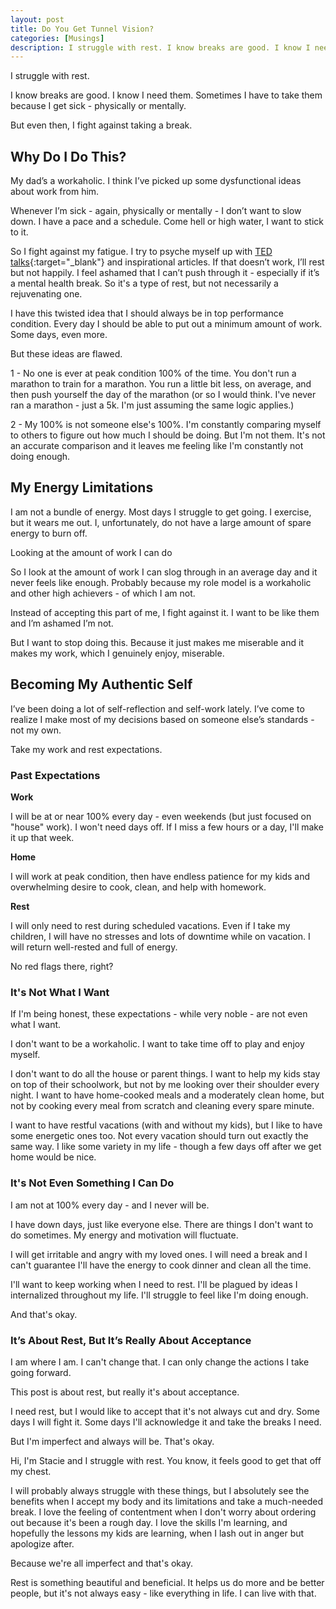 ```yaml
---
layout: post
title: Do You Get Tunnel Vision?
categories: [Musings]
description: I struggle with rest. I know breaks are good. I know I need them. Sometimes I have to take them because I get sick - physically or mentally. But even then, I fight against taking a break.
---
```


I struggle with rest.

I know breaks are good. I know I need them. Sometimes I have to take them because I get sick - physically or mentally.

But even then, I fight against taking a break.

<!--more-->

## Why Do I Do This?
My dad’s a workaholic. I think I’ve picked up some dysfunctional ideas about work from him.

Whenever I’m sick - again, physically or mentally - I don’t want to slow down. I have a pace and a schedule. Come hell or high water, I want to stick to it.

So I fight against my fatigue. I try to psyche myself up with [TED talks](https://www.ted.com/){:target="_blank"} and inspirational articles. If that doesn’t work, I’ll rest but not happily. I feel ashamed that I can’t push through it - especially if it’s a mental health break. So it's a type of rest, but not necessarily a rejuvenating one.

I have this twisted idea that I should always be in top performance condition. Every day I should be able to put out a minimum amount of work. Some days, even more. 

But these ideas are flawed.

1 - No one is ever at peak condition 100% of the time. You don't run a marathon to train for a marathon. You run a little bit less, on average, and then push yourself the day of the marathon (or so I would think. I've never ran a marathon - just a 5k. I'm just assuming the same logic applies.)

2 - My 100% is not someone else's 100%. I'm constantly comparing myself to others to figure out how much I should be doing. But I'm not them. It's not an accurate comparison and it leaves me feeling like I'm constantly not doing enough.

## My Energy Limitations
I am not a bundle of energy. Most days I struggle to get going. I exercise, but it wears me out. I, unfortunately, do not have a large amount of spare energy to burn off.

Looking at the amount of work I can do 

 So I look at the amount of work I can slog through in an average day and it never feels like enough. Probably because my role model is a workaholic and other high achievers - of which I am not.

Instead of accepting this part of me, I fight against it. I want to be like them and I’m ashamed I’m not.

But I want to stop doing this. Because it just makes me miserable and it makes my work, which I genuinely enjoy, miserable.

## Becoming My Authentic Self
I’ve been doing a lot of self-reflection and self-work lately. I’ve come to realize I make most of my decisions based on someone else’s standards - not my own.

Take my work and rest expectations.

### Past Expectations
**Work**

I will be at or near 100% every day - even weekends (but just focused on "house" work). I won't need days off. If I miss a few hours or a day, I'll make it up that week.

**Home**

I will work at peak condition, then have endless patience for my kids and overwhelming desire to cook, clean, and help with homework.

**Rest**

I will only need to rest during scheduled vacations. Even if I take my children, I will have no stresses and lots of downtime while on vacation. I will return well-rested and full of energy.

No red flags there, right?

### It's Not What I Want
If I'm being honest, these expectations - while very noble - are not even what I want. 

I don't want to be a workaholic. I want to take time off to play and enjoy myself.

I don't want to do all the house or parent things. I want to help my kids stay on top of their schoolwork, but not by me looking over their shoulder every night. I want to have home-cooked meals and a moderately clean home, but not by cooking every meal from scratch and cleaning every spare minute.

I want to have restful vacations (with and without my kids), but I like to have some energetic ones too. Not every vacation should turn out exactly the same way. I like some variety in my life - though a few days off after we get home would be nice.

### It's Not Even Something I Can Do
I am not at 100% every day - and I never will be.

I have down days, just like everyone else. There are things I don't want to do sometimes. My energy and motivation will fluctuate.

I will get irritable and angry with my loved ones. I will need a break and I can't guarantee I'll have the energy to cook dinner and clean all the time.

I'll want to keep working when I need to rest. I'll be plagued by ideas I internalized throughout my life. I'll struggle to feel like I'm doing enough.

And that's okay.

### It’s About Rest, But It’s Really About Acceptance
I am where I am. I can't change that. I can only change the actions I take going forward.

This post is about rest, but really it's about acceptance. 

I need rest, but I would like to accept that it's not always cut and dry. Some days I will fight it. Some days I'll acknowledge it and take the breaks I need.

But I'm imperfect and always will be. That's okay.

Hi, I'm Stacie and I struggle with rest. You know, it feels good to get that off my chest.

I will probably always struggle with these things, but I absolutely see the benefits when I accept my body and its limitations and take a much-needed break. I love the feeling of contentment when I don't worry about ordering out because it's been a rough day. I love the skills I'm learning, and hopefully the lessons my kids are learning, when I lash out in anger but apologize after.

Because we're all imperfect and that's okay.

Rest is something beautiful and beneficial. It helps us do more and be better people, but it's not always easy - like everything in life. I can live with that.
